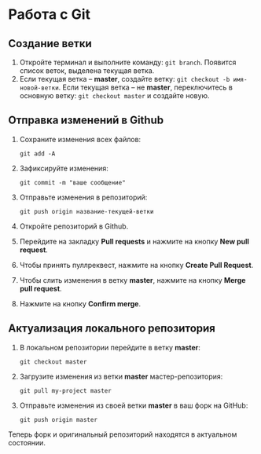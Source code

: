 # Работа с Git

## Создание ветки

1. Откройте терминал и выполните команду: ```git branch```. Появится список веток, выделена текущая ветка.
2. Если текущая ветка – **master**, создайте ветку: ```git checkout -b имя-новой-ветки```.
    Если текущая ветка – не **master**, переключитесь в основную ветку: ```git checkout master``` и создайте новую.

## Отправка изменений в Github

1. Сохраните изменения всех файлов:

    ```
    git add -A
    ```

2. Зафиксируйте изменения:
    
    ```
    git commit -m "ваше сообщение"
    ```

3. Отправьте изменения в репозиторий: 
    
    ```
    git push origin название-текущей-ветки
    ```

4. Откройте репозиторий в Github.
5. Перейдите на закладку **Pull requests** и нажмите на кнопку **New pull request**.
5. Чтобы принять пуллреквест, нажмите на кнопку **Create Pull Request**.
7. Чтобы слить изменения в ветку **master**, нажмите на кнопку **Merge pull request**.
8. Нажмите на кнопку **Confirm merge**.

## Актуализация локального репозитория

1. В локальном репозитории перейдите в ветку **master**: 

    ```
    git checkout master
    ```

2. Загрузите изменения из ветки **master** мастер-репозитория:

    ```
    git pull my-project master
    ```

3. Отправьте изменения из своей ветки **master** в ваш форк на GitHub: 

    ```
    git push origin master
    ```

Теперь форк и оригинальный репозиторий находятся в актуальном состоянии.

